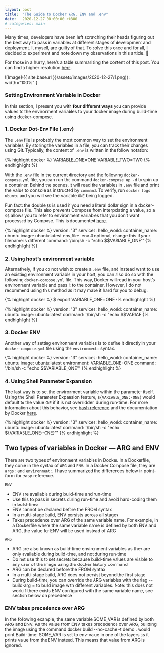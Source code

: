 ```yaml
---
layout: post
title:  "The Guide to Docker ARG, ENV and .env"
date:   2020-12-27 00:00:00 +0800
# categories: main
---
```


Many times, developers have been left scratching their heads figuring out the best way to pass in variables at different stages of development and deployment. I, myself, are guilty of that. To solve this once and for all, I decided to experiment and note down my observations in this article. 🤗

For those in a hurry, here’s a table summarizing the content of this post. You can find a higher resolution [here](https://docs.google.com/presentation/d/1QqCYdF67zEpRg724BlFceDhg_ntPmiZ5rgmSq_vlssk/edit).

![Image]({{ site.baseurl }}/assets/images/2020-12-27/1.png){: width="100%" }

### Setting Environment Variable in Docker
In this section, I present you with __four different ways__ you can provide values to the environment variables to your docker image during build-time using docker-compose.

### 1. Docker Dot-Env File (.env)

The `.env` file is probably the most common way to set the environment variables. By storing the variables in a file, you can track their changes using Git. Typically, the content of `.env` is written in the follow notation:

{% highlight docker %}
VARIABLE_ONE=ONE
VARIABLE_TWO=TWO
{% endhighlight %}

With the `.env` file in the current directory and the following `docker-compose.yml` file, you can run the command `docker-compose up -d` to spin up a container. Behind the scenes, it will read the variables in `.env` file and print the value to console as instructed by `command`. To verify, run `docker logs ubuntu` and you will see the variable `ONE` being logged.

Fun fact: the double `$$` is used if you need a literal dollar sign in a docker-compose file. This also prevents Compose from interpolating a value, so a `$$` allows you to refer to environment variables that you don’t want processed by Compose. This is documented [here](https://docs.docker.com/compose/compose-file/compose-file-v3/).

{% highlight docker %}
version: "3"
services:
  hello_world:
    container_name: ubuntu
    image: ubuntu:latest
    env_file: .env # optional, change this if your filename is different
    command: '/bin/sh -c "echo $$VARIABLE_ONE"'
{% endhighlight %}

### 2. Using host’s environment variable
Alternatively, if you do not wish to create a `.env` file, and instead want to use an existing environment variable in your host, you can also do so with the following `docker-compose.yml` file. This way, Docker will read in your host’s environment variable and pass it to the container. However, I do not recommend using this method as it may make it hard for you to debug.

{% highlight docker %}
    $ export VARIABLE_ONE=ONE
{% endhighlight %}

{% highlight docker %}
version: "3"
services:
  hello_world:
    container_name: ubuntu
    image: ubuntu:latest
    command: '/bin/sh -c "echo $$VARIAB
{% endhighlight %}

### 3. Docker ENV
Another way of setting environment variables is to define it directly in your `docker-compose.yml` file using the `environment:` syntax.

{% highlight docker %}
version: "3"
services:
  hello_world:
    container_name: ubuntu
    image: ubuntu:latest
    environment:
      VARIABLE_ONE: ONE
    command: '/bin/sh -c "echo $$VARIABLE_ONE"'
{% endhighlight %}

### 4. Using Shell Parameter Expansion
The last way is to set the environment variable within the parameter itself. Using the Shell Parameter Expansion feature, `${VARIABLE_ONE:-ONE}` would default to the value `ONE` if it is not overridden during run-time. For more information about this behavior, see [bash reference](https://www.gnu.org/savannah-checkouts/gnu/bash/manual/bash.html) and the documentation by Docker [here](https://docs.docker.com/compose/compose-file/compose-file-v3/).

{% highlight docker %}
version: "3"
services:
  hello_world:
    container_name: ubuntu
    image: ubuntu:latest
    command: '/bin/sh -c "echo ${VARIABLE_ONE:-ONE}"'
{% endhighlight %}


## Two types of variables in Docker — ARG and ENV
There are two types of environment variables in Docker. In a Dockerfile, they come in the syntax of `ARG` and `ENV`. In a Docker Compose file, they are `args:` and `environment:`. I have summarized the differences below in point-form for easy reference.

`ENV`

- ENV are available during build-time and run-time
- Use this to pass in secrets during run-time and avoid hard-coding them in build-time
- ENV cannot be declared before the FROM syntax
- In a multi-stage build, ENV persists across all stages
- Takes precedence over ARG of the same variable name. For example, in a Dockerfile where the same variable name is defined by both ENV and ARG, the value for ENV will be used instead of ARG


`ARG`

- ARG are also known as build-time environment variables as they are only available during build-time, and not during run-time
- Do not use this to set secrets because build-time values are visible to any user of the image using the docker history command
- ARG can be declared before the FROM syntax
- In a multi-stage build, ARG does not persist beyond the first stage
- During build-time, you can override the ARG variables with the flag --build-arg <varname>=<value> to build image with different variables. Note: this does not work if there exists ENV configured with the same variable name, see section below on precedence


### ENV takes precedence over ARG
In the following example, the same variable SOME_VAR is defined by both ARG and ENV. As the value from ENV takes precedence over ARG, building the image using the command docker build --no-cache -t demo . would print Build-time: SOME_VAR is set to env-value in one of the layers as it prints value from the ENV instead. This means that value from ARG is ignored.